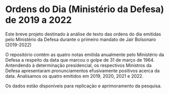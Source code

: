 # Ordens do Dia (Ministério da Defesa) de 2019 a 2022

Este breve projeto destinado à análise de texto das ordens do dia emitidas pelo Ministério da Defesa durante o primeiro mandato de Jair Bolsonaro (2019-2022)

O repositório contém as quatro notas emitida anualmente pelo Ministério da Defesa a respeito
da data que marcou o golpe de 31 de março de 1964. Antendendo à determinação presidencial, os
respectivos Ministros da Defesa apresentaram pronunciamentos efusivamente positivos acerca
da data. Analisamos os quatro emitidos em 2019, 2020, 2021 e 2022.

Os dados estão disponíveis para replicação e aprimoramento da pesquisa.